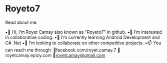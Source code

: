 # Royeto7
Read about me.

 •👋 Hi, I’m Royet Camay also known as "Royeto7" in github.
 •👀 I’m interested in collaborative coding.
 •🌱 I’m currently learning Android Development and C# .Net
 •💞️ I’m looking to collaborate on other competitive projects.
 •📫 You can reach me through:
     📍facebook.com/royet.camay.7
     📍royetcamay.epizy.com
     📍royetcamay@gmail.com
<!---
camzoniac/camzoniac is a ✨ special ✨ repository because its `README.md` (this file) appears on your GitHub profile.
You can click the Preview link to take a look at your changes.
--->
